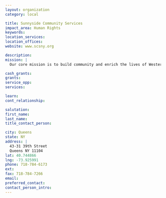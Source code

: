 ```yaml
---
layout: organization
category: local

title: Sunnyside Community Services
impact_area: Human Rights
keywords: 
location_services: 
location_offices: 
website: www.scsny.org

description: 
mission: |
  Our core mission is to build community and enrich the lives of Western Queens’ residents by providing caring, quality services to meet their social, health, educational, and recreational needs and thereby strengthen this multicultural community. Our vision is to be a pioneer in the provision of integrated services that address the complex and changing needs of the community.

cash_grants: 
grants: 
service_opp: 
services: 

learn: 
cont_relationship: 

salutation: 
first_name: 
last_name: 
title_contact_person: 

city: Queens
state: NY
address: |
  43-31 39th Street  
  Queens NY 11104
lat: 40.744866
lng: -73.925991
phone: 718-784-6173
ext: 
fax: 718-784-7266
email: 
preferred_contact: 
contact_person_intro: 
---
```

